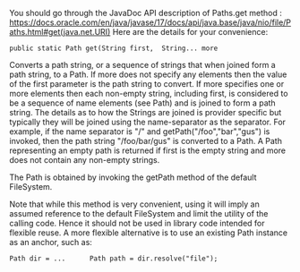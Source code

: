 You should go through the JavaDoc API description of Paths.get method : https://docs.oracle.com/en/java/javase/17/docs/api/java.base/java/nio/file/Paths.html#get(java.net.URI) Here are the details for your convenience:
```
public static Path get(String first,  String... more
```
Converts a path string, or a sequence of strings that when joined form a path string, to a Path. If more does not specify any elements then the value of the first parameter is the path string to convert. If more specifies one or more elements then each non-empty string, including first, is considered to be a sequence of name elements (see Path) and is joined to form a path string. The details as to how the Strings are joined is provider specific but typically they will be joined using the name-separator as the separator. For example, if the name separator is "/" and getPath("/foo","bar","gus") is invoked, then the path string "/foo/bar/gus" is converted to a Path. A Path representing an empty path is returned if first is the empty string and more does not contain any non-empty strings.

The Path is obtained by invoking the getPath method of the default FileSystem.

Note that while this method is very convenient, using it will imply an assumed reference to the default FileSystem and limit the utility of the calling code. Hence it should not be used in library code intended for flexible reuse. A more flexible alternative is to use an existing Path instance as an anchor, such as:
```
Path dir = ...      Path path = dir.resolve("file"); 
```
